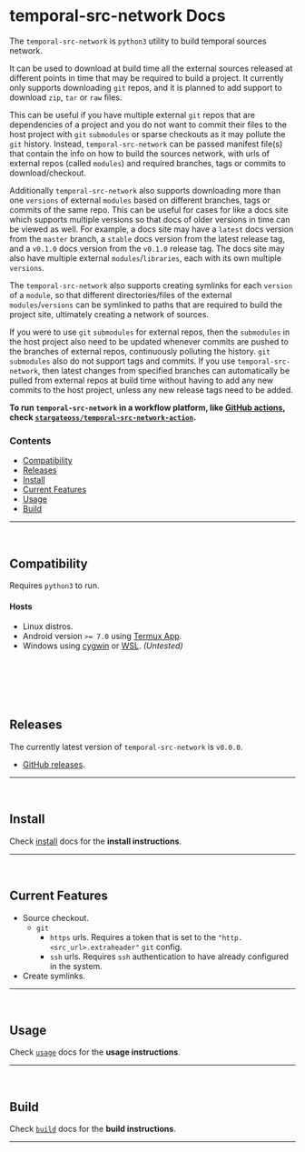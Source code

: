 # temporal-src-network Docs

The `temporal-src-network` is `python3` utility to build temporal sources network.

It can be used to download at build time all the external sources released at different points in time that may be required to build a project. It currently only supports downloading `git` repos, and it is planned to add support to download `zip`, `tar` or `raw` files.

This can be useful if you have multiple external `git` repos that are dependencies of a project and you do not want to commit their files to the host project with `git` `submodules` or sparse checkouts as it may pollute the `git` history. Instead, `temporal-src-network` can be passed manifest file(s) that contain the info on how to build the sources network, with urls of external repos (called `modules`) and required branches, tags or commits to download/checkout.

Additionally `temporal-src-network` also supports downloading more than one `versions` of external `modules` based on different branches, tags or commits of the same repo. This can be useful for cases for like a docs site which supports multiple versions so that docs of older versions in time can be viewed as well. For example, a docs site may have a `latest` docs version from the `master` branch, a `stable` docs version from the latest release tag, and a `v0.1.0` docs version from the `v0.1.0` release tag. The docs site may also have multiple external `modules`/`libraries`, each with its own multiple `versions`.

The `temporal-src-network` also supports creating symlinks for each `version` of a `module`, so that different directories/files of the external `modules`/`versions` can be symlinked to paths that are required to build the project site, ultimately creating a network of sources.

If you were to use `git` `submodules` for external repos, then the `submodules` in the host project also need to be updated whenever commits are pushed to the branches of external repos, continuously polluting the history. `git` `submodules` also do not support tags and commits. If you use `temporal-src-network`, then latest changes from specified branches can automatically be pulled from external repos at build time without having to add any new commits to the host project, unless any new release tags need to be added.

**To run `temporal-src-network` in a workflow platform, like [GitHub actions](https://github.com/features/actions), check [`stargateoss/temporal-src-network-action`](https://github.com/stargateoss/temporal-src-network-action).**

### Contents

- [Compatibility](#compatibility)
- [Releases](#releases)
- [Install](#install)
- [Current Features](#current-Features)
- [Usage](#usage)
- [Build](#build)

---

&nbsp;





## Compatibility

Requires `python3` to run.

#### Hosts

- Linux distros.
- Android version `>= 7.0` using [Termux App](https://github.com/termux/termux-app).
- Windows using [cygwin](https://cygwin.com/index.html) or [WSL](https://docs.microsoft.com/en-us/windows/wsl). *(Untested)*

## &nbsp;

&nbsp;



## Releases

The currently latest version of `temporal-src-network` is `v0.0.0`.

- [GitHub releases](https://github.com/stargateoss/temporal-src-network/releases).

---

&nbsp;





## Install

Check [install](install/index.md) docs for the **install instructions**.

---

&nbsp;





## Current Features

- Source checkout.
    - `git`
        - `https` urls. Requires a token that is set to the `"http.<src_url>.extraheader"` `git` config.
        - `ssh` urls. Requires `ssh` authentication to have already configured in the system.
- Create symlinks.

---

&nbsp;





## Usage

Check [`usage`](usage/index.md) docs for the **usage instructions**.

---

&nbsp;





## Build

Check [`build`](build/index.md) docs for the **build instructions**.

---

&nbsp;





[`actions/checkout`]: https://github.com/actions/checkout
